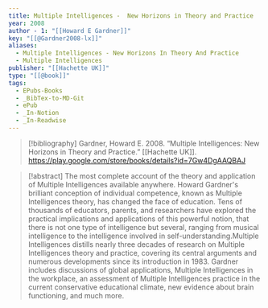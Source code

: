 ```yaml
---
title: Multiple Intelligences -  New Horizons in Theory and Practice
year: 2008
author - 1: "[[Howard E Gardner]]"
key: "[[@Gardner2008-lx]]"
aliases:
  - Multiple Intelligences - New Horizons In Theory And Practice
  - Multiple Intelligences
publisher: "[[Hachette UK]]"
type: "[[@book]]"
tags:
  - EPubs-Books
  - _BibTex-to-MD-Git
  - ePub
  - _In-Notion
  - _In-Readwise
---
```


> [!bibliography]
> Gardner, Howard E. 2008. “Multiple Intelligences: New Horizons in Theory and Practice.” [[Hachette UK]]. https://play.google.com/store/books/details?id=7Gw4DgAAQBAJ

> [!abstract]
> The most complete account of the theory and application of Multiple Intelligences available anywhere. Howard Gardner's brilliant conception of individual competence, known as Multiple Intelligences theory, has changed the face of education. Tens of thousands of educators, parents, and researchers have explored the practical implications and applications of this powerful notion, that there is not one type of intelligence but several, ranging from musical intelligence to the intelligence involved in self-understanding.Multiple Intelligences distills nearly three decades of research on Multiple Intelligences theory and practice, covering its central arguments and numerous developments since its introduction in 1983. Gardner includes discussions of global applications, Multiple Intelligences in the workplace, an assessment of Multiple Intelligences practice in the current conservative educational climate, new evidence about brain functioning, and much more.